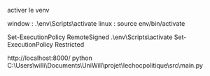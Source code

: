 activer le venv 

window : .\env\Scripts\activate
linux : source env/bin/activate


Set-ExecutionPolicy RemoteSigned
.\env\Scripts\activate
Set-ExecutionPolicy Restricted


http://localhost:8000/
python C:\Users\willi\Documents\UniWill\projet\lechocpolitique\src\main.py